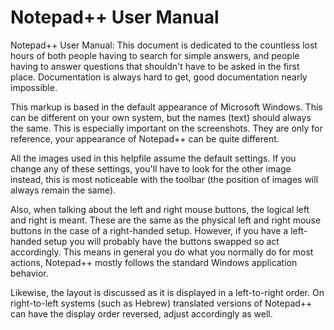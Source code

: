 Notepad++ User Manual
=======

Notepad++ User Manual:
This document is dedicated to the countless lost hours of both people having to search for simple answers, and people having to answer questions that shouldn't have to be asked in the first place. Documentation is always hard to get, good documentation nearly impossible.

This markup is based in the default appearance of Microsoft Windows. This can be different on your own system, but the names (text) should always the same. This is especially important on the screenshots. They are only for reference, your appearance of Notepad++ can be quite different.

All the images used in this helpfile assume the default settings. If you change any of these settings, you'll have to look for the other image instead, this is most noticeable with the toolbar (the position of images will always remain the same).

Also, when talking about the left and right mouse buttons, the logical left and right is meant. These are the same as the physical left and right mouse buttons in the case of a right-handed setup. However, if you have a left-handed setup you will probably have the buttons swapped so act accordingly. This means in general you do what you normally do for most actions, Notepad++ mostly follows the standard Windows application behavior.

Likewise, the layout is discussed as it is displayed in a left-to-right order. On right-to-left systems (such as Hebrew) translated versions of Notepad++ can have the display order reversed, adjust accordingly as well.

